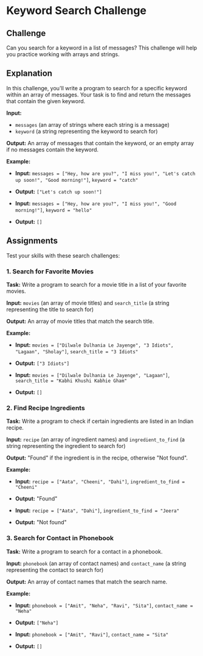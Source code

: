 # Keyword Search Challenge

## Challenge
Can you search for a keyword in a list of messages? This challenge will help you practice working with arrays and strings.

## Explanation
In this challenge, you'll write a program to search for a specific keyword within an array of messages. Your task is to find and return the messages that contain the given keyword.

**Input:** 
- `messages` (an array of strings where each string is a message)
- `keyword` (a string representing the keyword to search for)

**Output:** An array of messages that contain the keyword, or an empty array if no messages contain the keyword.

**Example:**
- **Input:** `messages = ["Hey, how are you?", "I miss you!", "Let's catch up soon!", "Good morning!"]`, `keyword = "catch"`
- **Output:** `["Let's catch up soon!"]`

- **Input:** `messages = ["Hey, how are you?", "I miss you!", "Good morning!"]`, `keyword = "hello"`
- **Output:** `[]`

## Assignments
Test your skills with these search challenges:

### 1. Search for Favorite Movies

**Task:** Write a program to search for a movie title in a list of your favorite movies.

**Input:** `movies` (an array of movie titles) and `search_title` (a string representing the title to search for)

**Output:** An array of movie titles that match the search title.

**Example:**
- **Input:** `movies = ["Dilwale Dulhania Le Jayenge", "3 Idiots", "Lagaan", "Sholay"]`, `search_title = "3 Idiots"`
- **Output:** `["3 Idiots"]`

- **Input:** `movies = ["Dilwale Dulhania Le Jayenge", "Lagaan"]`, `search_title = "Kabhi Khushi Kabhie Gham"`
- **Output:** `[]`

### 2. Find Recipe Ingredients

**Task:** Write a program to check if certain ingredients are listed in an Indian recipe.

**Input:** `recipe` (an array of ingredient names) and `ingredient_to_find` (a string representing the ingredient to search for)

**Output:** "Found" if the ingredient is in the recipe, otherwise "Not found".

**Example:**
- **Input:** `recipe = ["Aata", "Cheeni", "Dahi"]`, `ingredient_to_find = "Cheeni"`
- **Output:** "Found"

- **Input:** `recipe = ["Aata", "Dahi"]`, `ingredient_to_find = "Jeera"`
- **Output:** "Not found"

### 3. Search for Contact in Phonebook

**Task:** Write a program to search for a contact in a phonebook.

**Input:** `phonebook` (an array of contact names) and `contact_name` (a string representing the contact to search for)

**Output:** An array of contact names that match the search name.

**Example:**
- **Input:** `phonebook = ["Amit", "Neha", "Ravi", "Sita"]`, `contact_name = "Neha"`
- **Output:** `["Neha"]`

- **Input:** `phonebook = ["Amit", "Ravi"]`, `contact_name = "Sita"`
- **Output:** `[]`
